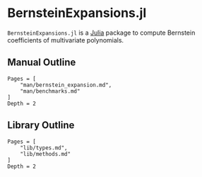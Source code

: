 # BernsteinExpansions.jl

`BernsteinExpansions.jl` is a [Julia](http://julialang.org) package to compute
Bernstein coefficients of multivariate polynomials.

## Manual Outline

```@contents
Pages = [
    "man/bernstein_expansion.md",
    "man/benchmarks.md"
]
Depth = 2
```

## Library Outline

```@contents
Pages = [
    "lib/types.md",
    "lib/methods.md"
]
Depth = 2
```
